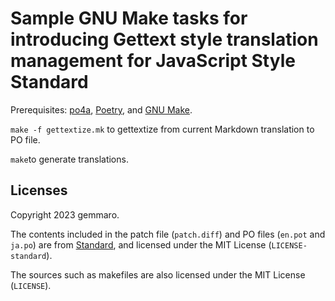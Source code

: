 # Sample GNU Make tasks for introducing Gettext style translation management for JavaScript Style Standard

Prerequisites: [po4a][], [Poetry][], and [GNU Make][].

`make -f gettextize.mk` to gettextize from current Markdown
translation to PO file.

`make`to generate translations.

## Licenses

Copyright 2023 gemmaro.

The contents included in the patch file (`patch.diff`) and PO files
(`en.pot` and `ja.po`) are from [Standard][], and licensed under the
MIT License (`LICENSE-standard`).

The sources such as makefiles are also licensed under the MIT License
(`LICENSE`).

[GNU Make]: https://www.gnu.org/software/make/
[Poetry]: https://python-poetry.org/
[Standard]: https://standardjs.com/
[po4a]: https://po4a.org/
